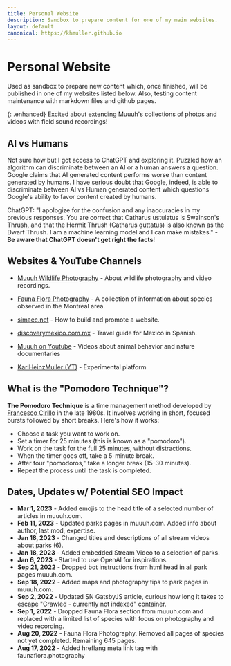 ```yaml
---
title: Personal Website
description: Sandbox to prepare content for one of my main websites.
layout: default
canonical: https://khmuller.github.io
---
```


# Personal Website

Used as sandbox to prepare new content which, once finished, will be published in one of my websites listed below. Also, testing content maintenance with markdown files and github pages.

{: .enhanced}
Excited about extending Muuuh's collections of photos and videos with field sound recordings!

## AI vs Humans
Not sure how but I got access to ChatGPT and exploring it. Puzzled how an algorithm can discriminate between an AI or a human answers a question. Google claims that AI generated content performs worse than content generated by humans. I have serious doubt that Google, indeed, is able to discriminate between AI vs Human generated content which questions Google's ability to favor content created by humans.

ChatGPT: "I apologize for the confusion and any inaccuracies in my previous responses. You are correct that Catharus ustulatus is Swainson's Thrush, and that the Hermit Thrush (Catharus guttatus) is also known as the Dwarf Thrush. I am a machine learning model and I can make mistakes." - **Be aware that ChatGPT doesn't get right the facts**!

## Websites &amp; YouTube Channels

- [Muuuh Wildlife Photography](https://muuuh.com "Muuuh Wildlife Photography") - About wildlife photography and video recordings.
- [Fauna Flora Photography](https://faunaflora.photography "Fauna Flora Photography") - A collection of information about species observed in the Montreal area.
- [simaec.net](https://www.simaec.net "Web Publishing") - How to build and promote a website.
- [discoverymexico.com.mx](https://www.discoverymexico.com.mx "Discovery Mexico") - Travel guide for Mexico in Spanish.


- [Muuuh on Youtube](https://youtube.com/@Muuuh "Muuuh Wildlife Photography") - Videos about animal behavior and nature documentaries 
- [KarlHeinzMuller (YT)](https://youtube.com/@KarlHeinzMuller "Karl-Heinz Müller") - Experimental platform

## What is the "Pomodoro Technique"?

**The Pomodoro Technique** is a time management method developed by [Francesco Cirillo](https://francescocirillo.com/) in the late 1980s. It involves working in short, focused bursts followed by short breaks. Here's how it works:

- Choose a task you want to work on.
- Set a timer for 25 minutes (this is known as a "pomodoro").
- Work on the task for the full 25 minutes, without distractions.
- When the timer goes off, take a 5-minute break.
- After four "pomodoros," take a longer break (15-30 minutes).
- Repeat the process until the task is completed.

## Dates, Updates w/ Potential SEO Impact

- **Mar  1, 2023** - Added emojis to the head title of a selected number of articles in muuuh.com.
- **Feb 11, 2023** - Updated parks pages in muuuh.com. Added info about author, last mod, expertise.
- **Jan 18, 2023** - Changed titles and descriptions of all stream videos about parks (6).
- **Jan 18, 2023** - Added embedded Stream Video to a selection of parks.
- **Jan  6, 2023** - Started to use OpenAI for inspirations.
- **Sep 21, 2022** - Dropped bot instructions from html head in all park pages muuuh.com.
- **Sep 18, 2022** - Added maps and photography tips to park pages in muuuh.com.
- **Sep  2, 2022** - Updated SN GatsbyJS article, curious how long it takes to escape "Crawled - currently not indexed" container. 
- **Sep  1, 2022** - Dropped Fauna Flora section from muuuh.com and replaced with a limited list of species with focus on photography and video recording.
- **Aug 20, 2022** - Fauna Flora Photography. Removed all pages of species not yet completed. Remaining 645 pages. 
- **Aug 17, 2022** - Added hreflang meta link tag with faunaflora.photography